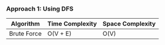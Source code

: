 ### Approach 1: Using DFS

| Algorithm              | Time Complexity          | Space Complexity  |
|----------------------- | ------------------------ | ----------------- |
| Brute Force            | O(V + E)                 | O(V)              |


